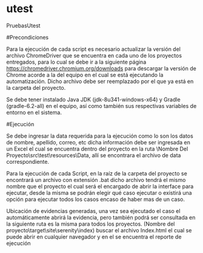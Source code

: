 # utest
PruebasUtest

#Precondiciones

Para la ejecución de cada script es necesario actualizar la versión del archivo 
ChromeDriver que se encuentra en cada uno de los proyectos entregados, para lo cual 
se debe ir a la siguiente página https://chromedriver.chromium.org/downloads para 
descargar la versión de Chrome acorde a la del equipo en el cual se está ejecutando la
automatización. Dicho archivo debe ser reemplazado por el que ya está en la carpeta del 
proyecto.

Se debe tener instalado Java JDK (jdk-8u341-windows-x64) y Gradle (gradle-6.2-all) en 
el equipo, así como también sus respectivas variables de entorno en el sistema.

#Ejecución

Se debe ingresar la data requerida para la ejecución como lo son los datos de nombre, 
apellido, correo, etc  dicha información debe ser ingresada en un Excel el cual se 
encuentra dentro del proyecto en la ruta \Nombre Del Proyecto\src\test\resources\Data, 
allí se encontrara el archivo de data correspondiente.

Para la ejecución de cada Script, en la raíz de la carpeta del proyecto se encontrará 
un archivo con extensión .bat dicho archivo tendrá el mismo nombre que el proyecto el 
cual será el encargado de abrir la interface para ejecutar, desde la misma se podrán elegir 
qué caso ejecutar o existirá una opción para ejecutar todos los casos encaso de haber mas 
de un caso.

Ubicación de evidencias generadas, una vez sea ejecutado el caso el automáticamente 
abrirá la evidencia, pero también podrá ser consultada en la siguiente ruta es la misma 
para todos los proyectos. (Nombre del proyecto\target\site\serenity\index) buscar el 
archivo Index.html el cual se puede abrir en cualquier navegador y en el se encuentra el 
reporte de ejecución
